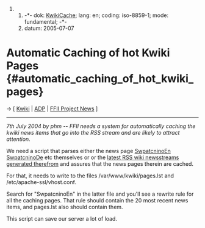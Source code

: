1.  1.  -\*- dok: [KwikiCache](KwikiCache "wikilink"); lang: en; coding:
        iso-8859-1; mode: fundamental; -\*-
    2.  datum: 2005-07-07

# Automatic Caching of hot Kwiki Pages {#automatic_caching_of_hot_kwiki_pages}

-\> \[ [ Kwiki](KwikiEn "wikilink") \| [ ADP](PolisEn "wikilink") \| [
FFII Project News](FfiiprojNewsEn "wikilink") \]

------------------------------------------------------------------------

*7th July 2004 by phm \-- FFII needs a system for automatically caching
the kwiki news items that go into the RSS stream and are likely to
attract attention.*

We need a script that parses either the news page
[SwpatcninoEn](SwpatcninoEn "wikilink")
[SwpatcninoDe](SwpatcninoDe "wikilink") etc themselves or or the [latest
RSS wiki newsstreams generated
therefrom](http://www.ffii.org/news/rss/SwpatcninoEn-ffii.rss "wikilink")
and assures that the news pages therein are cached.

For that, it needs to write to the files /var/www/kwiki/pages.lst and
/etc/apache-ssl/vhost.conf.

Search for \"SwpatcninoEn\" in the latter file and you\'ll see a rewrite
rule for all the caching pages. That rule should contain the 20 most
recent news items, and pages.lst also should contain them.

This script can save our server a lot of load.
